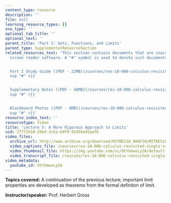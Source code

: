 ```yaml
---
content_type: resource
description: ''
file: null
learning_resource_types: []
ocw_type: ''
optional_tab_title: ''
optional_text: ''
parent_title: 'Part I: Sets, Functions, and Limits'
parent_type: SupplementalResourceSection
related_resources_text: 'This section contains documents that are inaccessible to
  screen reader software. A "#" symbol is used to denote such documents.


  Part I Study Guide ([PDF - 22MB](/courses/res-18-006-calculus-revisited-single-variable-calculus-fall-2010/resources/mitres_18_006_study_1)){{<
  sup "#" >}}


  Supplementary Notes ([PDF - 46MB](/courses/res-18-006-calculus-revisited-single-variable-calculus-fall-2010/resources/mitres_18_006_supp_notes-1)){{<
  sup "#" >}}


  Blackboard Photos ([PDF - 8MB](/courses/res-18-006-calculus-revisited-single-variable-calculus-fall-2010/resources/mitres_18_006_blackboard-1)){{<
  sup "#" >}}'
resource_index_text: ''
resourcetype: Video
title: 'Lecture 5: A More Rigorous Approach to Limits'
uid: 2f7f2d10-20ed-3c5a-bdf9-9145be42aaf6
video_files:
  archive_url: http://www.archive.org/download/MITRES18_006F10/MITRES18_006F10_26_0105_300k.mp4
  video_captions_file: /courses/res-18-006-calculus-revisited-single-variable-calculus-fall-2010/b6bfe1c3fccb5819af7854a1a0a0d8b9_9tYUmwvLyIA.vtt
  video_thumbnail_file: https://img.youtube.com/vi/9tYUmwvLyIA/default.jpg
  video_transcript_file: /courses/res-18-006-calculus-revisited-single-variable-calculus-fall-2010/147147d7053b7dd665275d0e03841dac_9tYUmwvLyIA.pdf
video_metadata:
  youtube_id: 9tYUmwvLyIA
---
```


**Topics covered:** A continuation of the previous lecture; important limit properties are developed as theorems from the formal definiton of limit.

**Instructor/speaker:** Prof. Herbert Gross